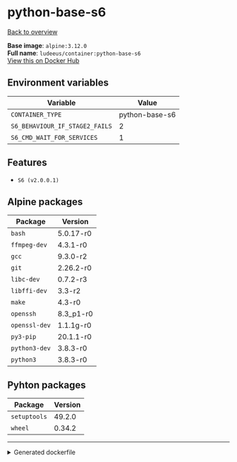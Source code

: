 # python-base-s6

[Back to overview](../index.md)

**Base image**: `alpine:3.12.0`  
**Full name**: `ludeeus/container:python-base-s6`  
[View this on Docker Hub](https://hub.docker.com/r/ludeeus/container/tags?page=1&name=python-base-s6)

## Environment variables

Variable | Value 
-- | --
`CONTAINER_TYPE` | python-base-s6
`S6_BEHAVIOUR_IF_STAGE2_FAILS` | 2
`S6_CMD_WAIT_FOR_SERVICES` | 1

## Features

- `S6 (v2.0.0.1)`

## Alpine packages

Package | Version 
-- | --
`bash` | 5.0.17-r0
`ffmpeg-dev` | 4.3.1-r0
`gcc` | 9.3.0-r2
`git` | 2.26.2-r0
`libc-dev` | 0.7.2-r3
`libffi-dev` | 3.3-r2
`make` | 4.3-r0
`openssh` | 8.3_p1-r0
`openssl-dev` | 1.1.1g-r0
`py3-pip` | 20.1.1-r0
`python3-dev` | 3.8.3-r0
`python3` | 3.8.3-r0

## Pyhton packages

Package | Version 
-- | --
`setuptools` | 49.2.0
`wheel` | 0.34.2



***
<details>
<summary>Generated dockerfile</summary>

<pre>
FROM alpine:3.12.0

ENV CONTAINER_TYPE=python-base-s6
ENV S6_BEHAVIOUR_IF_STAGE2_FAILS=2
ENV S6_CMD_WAIT_FOR_SERVICES=1

COPY rootfs/s6/install /s6/install

RUN  \ 
    apk add --no-cache  \ 
        bash=5.0.17-r0 \ 
        ffmpeg-dev=4.3.1-r0 \ 
        gcc=9.3.0-r2 \ 
        git=2.26.2-r0 \ 
        libc-dev=0.7.2-r3 \ 
        libffi-dev=3.3-r2 \ 
        make=4.3-r0 \ 
        openssh=8.3_p1-r0 \ 
        openssl-dev=1.1.1g-r0 \ 
        py3-pip=20.1.1-r0 \ 
        python3-dev=3.8.3-r0 \ 
        python3=3.8.3-r0 \ 
    && python3 -m pip install --no-cache-dir -U  \ 
        pip \ 
    && python3 -m pip install --no-cache-dir -U  \ 
        setuptools==49.2.0 \ 
        wheel==0.34.2 \ 
    && bash /s6/install \ 
    && rm -R /s6 \ 
    && ln -s /usr/bin/python3 /usr/bin/python \ 
    && rm -rf /var/cache/apk/* \ 
    && find /usr/local \( -type d -a -name test -o -name tests -o -name '__pycache__' \) -o \( -type f -a -name '*.pyc' -o -name '*.pyo' \) -exec rm -rf '{}' \; \ 
    && rm -fr /tmp/* /var/{cache,log}/*



LABEL org.opencontainers.image.authors="Ludeeus <hi@ludeeus.dev>"
LABEL org.opencontainers.image.created="2020-07-18T16:44:28.564897"
LABEL org.opencontainers.image.description="None"
LABEL org.opencontainers.image.documentation="https://ludeeus.github.io/container/tags/python-base-s6"
LABEL org.opencontainers.image.licenses="MIT"
LABEL org.opencontainers.image.revision="589fbf4053c7812b821060e23794a83a031007b5"
LABEL org.opencontainers.image.source="https://github.com/ludeeus/container"
LABEL org.opencontainers.image.title="Python-Base-S6"
LABEL org.opencontainers.image.url="https://ludeeus.github.io/container/tags/python-base-s6"
LABEL org.opencontainers.image.vendor="Ludeeus"
LABEL org.opencontainers.image.version="589fbf4053c7812b821060e23794a83a031007b5"
</pre>

<i>This is a generated version of the context used while building the container, some of the labels will not be correct since they use information in the action that publishes the container</i>
</details>
